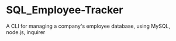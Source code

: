 # SQL_Employee-Tracker
A CLI for managing a company's employee database, using MySQL, node.js, inquirer
